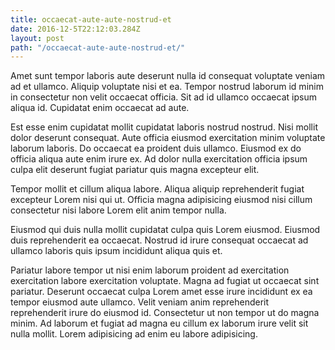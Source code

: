 ```yaml
---
title: occaecat-aute-aute-nostrud-et
date: 2016-12-5T22:12:03.284Z
layout: post
path: "/occaecat-aute-aute-nostrud-et/"
---
```


Amet sunt tempor laboris aute deserunt nulla id consequat voluptate veniam ad et ullamco. Aliquip voluptate nisi et ea. Tempor nostrud laborum id minim in consectetur non velit occaecat officia. Sit ad id ullamco occaecat ipsum aliqua id. Cupidatat enim occaecat ad aute.

Est esse enim cupidatat mollit cupidatat laboris nostrud nostrud. Nisi mollit dolor deserunt consequat. Aute officia eiusmod exercitation minim voluptate laborum laboris. Do occaecat ea proident duis ullamco. Eiusmod ex do officia aliqua aute enim irure ex. Ad dolor nulla exercitation officia ipsum culpa elit deserunt fugiat pariatur quis magna excepteur elit.

Tempor mollit et cillum aliqua labore. Aliqua aliquip reprehenderit fugiat excepteur Lorem nisi qui ut. Officia magna adipisicing eiusmod nisi cillum consectetur nisi labore Lorem elit anim tempor nulla.

Eiusmod qui duis nulla mollit cupidatat culpa quis Lorem eiusmod. Eiusmod duis reprehenderit ea occaecat. Nostrud id irure consequat occaecat ad ullamco laboris quis ipsum incididunt aliqua quis et.

Pariatur labore tempor ut nisi enim laborum proident ad exercitation exercitation labore exercitation voluptate. Magna ad fugiat ut occaecat sint pariatur. Deserunt occaecat culpa Lorem amet esse irure incididunt ex ea tempor eiusmod aute ullamco. Velit veniam anim reprehenderit reprehenderit irure do eiusmod id. Consectetur ut non tempor ut do magna minim. Ad laborum et fugiat ad magna eu cillum ex laborum irure velit sit nulla mollit. Lorem adipisicing ad enim eu labore adipisicing.